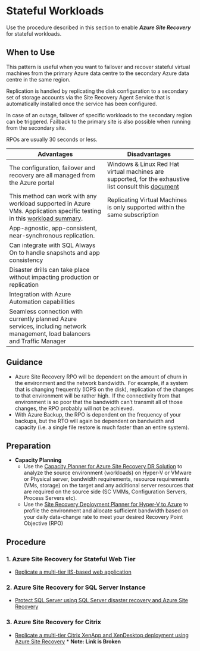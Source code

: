 # Stateful Workloads

Use the procedure described in this section to enable ***Azure Site Recovery*** for stateful workloads.

## When to Use

This pattern is useful when you want to failover and recover stateful virtual machines from the primary Azure data centre to the secondary Azure data centre in the same region.

Replication is handled by replicating the disk configuration to a secondary set of storage accounts via the Site Recovery Agent Service that is automatically installed once the service has been configured.

In case of an outage, failover of specific workloads  to the secondary region can be triggered. Failback to the primary site is also possible when running from the secondary site.

RPOs are usually 30 seconds or less.

| __Advantages__ | __Disadvantages__ |
|------------------------------|----------------------------|
| The configuration, failover and recovery are all managed from the Azure portal| Windows & Linux Red Hat virtual machines are supported, for the exhaustive list consult this [document](https://docs.microsoft.com/en-us/azure/site-recovery/azure-to-azure-support-matrix)  |
| This method can work with any workload supported in Azure VMs. Application specific testing in this [workload summary](https://docs.microsoft.com/en-us/azure/site-recovery/site-recovery-workload#workload-summary). | Replicating Virtual Machines is only supported within the same subscription  |
| App-agnostic, app-consistent, near-synchronous replication.    |   |
| Can integrate with SQL Always On to handle snapshots and app consistency    |   |
| Disaster drills can take place without impacting production or replication   |  |
| Integration with  Azure Automation capabilities    |   |
| Seamless connection with currently planned Azure services, including network management, load balancers and Traffic Manager    |  |

## Guidance

* Azure Site Recovery  RPO will be dependent on the amount of churn in the environment and the network bandwidth.  For example, if a system that is changing frequently (IOPS on the disk), replication of the changes to that environment will be rather high.  If the connectivity from that environment is so poor that the bandwidth can’t transmit all of those changes, the RPO probably will not be achieved.
* With Azure Backup, the RPO is dependent on the frequency of your backups, but the RTO will again be dependent on bandwidth and capacity (i.e. a single file restore is much faster than an entire system).

## Preparation

* **Capacity Planning**
  * Use the [Capacity Planner for Azure Site Recovery DR Solution](https://gallery.technet.microsoft.com/Azure-Recovery-Capacity-d01dc40e)  to analyze the source environment (workloads) on Hyper-V or VMware or Physical server, bandwidth requirements, resource requirements (VMs, storage) on the target and any additional server resources that are required on the source side (SC VMMs, Configuration Servers, Process Servers etc).
  * Use the [Site Recovery Deployment Planner for Hyper-V to Azure](https://docs.microsoft.com/en-us/azure/site-recovery/hyper-v-deployment-planner-overview) to profile the environment and allocate sufficient bandwidth based on your daily data-change rate to meet your desired Recovery Point Objective (RPO)

## Procedure

### 1. Azure Site Recovery for Stateful Web Tier

* [Replicate a multi-tier IIS-based web application](https://docs.microsoft.com/en-us/azure/site-recovery/site-recovery-iis)

### 2. Azure Site Recovery for SQL Server Instance

* [Protect SQL Server using SQL Server disaster recovery and Azure Site Recovery](https://docs.microsoft.com/en-us/azure/site-recovery/site-recovery-sql)

### 3. Azure Site Recovery for Citrix

* [Replicate a multi-tier Citrix XenApp and XenDesktop deployment using Azure Site Recovery](https://docs.microsoft.com/en-us/azure/site-recovery/site-recovery-citrix-xenapp-and-xendesktop)  *  **Note:  Link is Broken**
